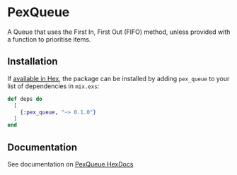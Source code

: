 # PexQueue

A Queue that uses the First In, First Out (FIFO) method, 
unless provided with a function to prioritise items.

## Installation

If [available in Hex](https://hex.pm/docs/publish), the package can be installed
by adding `pex_queue` to your list of dependencies in `mix.exs`:

```elixir
def deps do
  [
    {:pex_queue, "~> 0.1.0"}
  ]
end
```

## Documentation
See documentation on [PexQueue HexDocs](https://hexdocs.pm/pex_queue)

